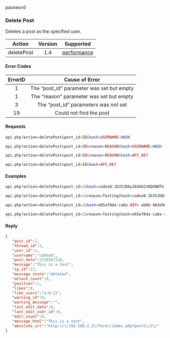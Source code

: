 password

### Delete Post
Deletes a post as the specified user.

| Action | Version | Supported |
| :-: | :-: | :-: |
| deletePost | 1.4 | <a href="#per">performance</a> |

#### Error Codes

| ErrorID | Cause of Error |
| :-: | :-: |
| 1 | The “post_id” parameter was set but empty |
| 1 | The “reason” parameter was set but empty |
| 3 | The “post_id” parameters was not set |
| 19 | Could not find the post |

#### Requests
```php
api.php?action=deletePost&post_id=ID&hash=USERNAME:HASH
```
```php
api.php?action=deletePost&post_id=ID&reason=REASON&hash=USERNAME:HASH
```
```php
api.php?action=deletePost&post_id=ID&reason=REASON&hash=API_KEY
```
```php
api.php?action=deletePost&post_id=ID&hash=API_KEY
```

#### Examples
```php
api.php?action=deletePost&post_id=2&hash=cadox8:JDJhJDEwJEd4U2xRQUNNTVJnTzFOM282anZYd08wRk1DTC52NFJtYWtDVHZaNHo1SUZvR0hzUVpLTkU2
```
```php
api.php?action=deletePost&post_id=2&reason=Testing&hash=cadox8:JDJhJDEwJEd4U2xRQUNNTVJnTzFOM282anZYd08wRk1DTC52NFJtYWtDVHZaNHo1SUZvR0hzUVpLTkU2
```
```php
api.php?action=deletePost&post_id=2&hash=e65ef8da-ca6a-437c-ab8b-4b2e9e86cd10
```
```php
api.php?action=deletePost&post_id=2&reason=Testing&hash=e65ef8da-ca6a-437c-ab8b-4b2e9e86cd10
```
#### Reply
```json
{
   "post_id":2,
   "thread_id":1,
   "user_id":1,
   "username":"cadox8",
   "post_date":1528207218,
   "message":"This is a test",
   "ip_id":13,
   "message_state":"deleted",
   "attach_count":0,
   "position":1,
   "likes":0,
   "like_users":"a:0:{}",
   "warning_id":0,
   "warning_message":"",
   "last_edit_date":0,
   "last_edit_user_id":0,
   "edit_count":0,
   "message_html":"This is a test",
   "absolute_url":"http:\/\/192.168.1.2\/foro\/index.php?posts\/2\/"
}
```
